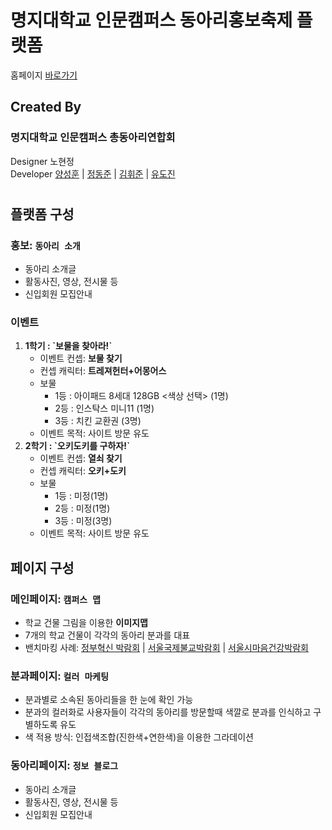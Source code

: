 # 명지대학교 인문캠퍼스 동아리홍보축제 플랫폼

홈페이지 [바로가기](https://mjuclubsfestival.com/)

## Created By

### **명지대학교 인문캠퍼스 총동아리연합회**

Designer 노현정  
Developer [양성훈](https://github.com/seonghunYang) | [정동준](https://github.com/dj-1087) | [김휘준]()  | [유도진](https://github.com/dojinyou) 

#

## 플랫폼 구성

### **홍보:** `동아리 소개`

- 동아리 소개글
- 활동사진, 영상, 전시물 등
- 신입회원 모집안내

### **이벤트** 
<ol>
  <li>
    <b>1학기 : `보물을 찾아라!`</b>
    <ul>
      <li>이벤트 컨셉: <b>보물 찾기</b></li>
      <li>컨셉 캐릭터: <b>트레져헌터+어몽어스</b></li>
      <li>
        보물
        <ul>
          <li>1등 : 아이패드 8세대 128GB <색상 선택> (1명)</li>
          <li>2등 : 인스탁스 미니11 (1명)</li>
          <li>3등 : 치킨 교환권 (3명)</li>
        </ul>
      </li>
      <li>이벤트 목적: 사이트 방문 유도</li>
    </ul>
  </li>
  
  <li>
    <b>2학기 : `오키도키를 구하자!`</b>
    <ul>
      <li>이벤트 컨셉: <b>열쇠 찾기</b></li>
      <li>컨셉 캐릭터: <b>오키+도키</b></li>
      <li>
        보물
        <ul>
          <li>1등 : 미정(1명)</li>
          <li>2등 : 미정(1명)</li>
          <li>3등 : 미정(3명)</li>
        </ul>
      </li>
      <li>이벤트 목적: 사이트 방문 유도</li>
    </ul>
  </li>
</ol>

## 페이지 구성

### **메인페이지:** `캠퍼스 맵`

- 학교 건물 그림을 이용한 **이미지맵**
- 7개의 학교 건물이 각각의 동아리 분과를 대표
- 밴치마킹 사례: [정부혁신 박람회](https://www.innoexpo.kr/) | [서울국제불교박람회](https://www.bexpo.kr/) | [서울시마음건강박람회](https://www.xn--939a1gj81akhch4dsukv9c2zkelbt94g.com/)

### **분과페이지:** `컬러 마케팅`

- 분과별로 소속된 동아리들을 한 눈에 확인 가능
- 분과의 컬러화로 사용자들이 각각의 동아리를 방문할때 색깔로 분과를 인식하고 구별하도록 유도
- 색 적용 방식: 인접색조합(진한색+연한색)을 이용한 그라데이션

### **동아리페이지:** `정보 블로그`

- 동아리 소개글
- 활동사진, 영상, 전시물 등
- 신입회원 모집안내
